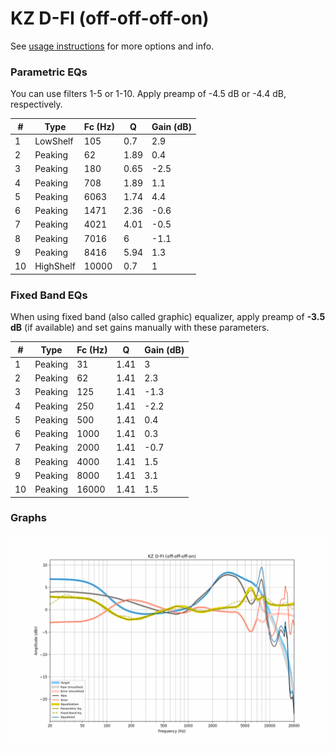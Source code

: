 # KZ D-FI (off-off-off-on)
See [usage instructions](https://github.com/jaakkopasanen/AutoEq#usage) for more options and info.

### Parametric EQs
You can use filters 1-5 or 1-10. Apply preamp of -4.5 dB or -4.4 dB, respectively.

|   # | Type      |   Fc (Hz) |    Q |   Gain (dB) |
|-----|-----------|-----------|------|-------------|
|   1 | LowShelf  |       105 | 0.7  |         2.9 |
|   2 | Peaking   |        62 | 1.89 |         0.4 |
|   3 | Peaking   |       180 | 0.65 |        -2.5 |
|   4 | Peaking   |       708 | 1.89 |         1.1 |
|   5 | Peaking   |      6063 | 1.74 |         4.4 |
|   6 | Peaking   |      1471 | 2.36 |        -0.6 |
|   7 | Peaking   |      4021 | 4.01 |        -0.5 |
|   8 | Peaking   |      7016 | 6    |        -1.1 |
|   9 | Peaking   |      8416 | 5.94 |         1.3 |
|  10 | HighShelf |     10000 | 0.7  |         1   |

### Fixed Band EQs
When using fixed band (also called graphic) equalizer, apply preamp of **-3.5 dB** (if available) and set gains manually with these parameters.

|   # | Type    |   Fc (Hz) |    Q |   Gain (dB) |
|-----|---------|-----------|------|-------------|
|   1 | Peaking |        31 | 1.41 |         3   |
|   2 | Peaking |        62 | 1.41 |         2.3 |
|   3 | Peaking |       125 | 1.41 |        -1.3 |
|   4 | Peaking |       250 | 1.41 |        -2.2 |
|   5 | Peaking |       500 | 1.41 |         0.4 |
|   6 | Peaking |      1000 | 1.41 |         0.3 |
|   7 | Peaking |      2000 | 1.41 |        -0.7 |
|   8 | Peaking |      4000 | 1.41 |         1.5 |
|   9 | Peaking |      8000 | 1.41 |         3.1 |
|  10 | Peaking |     16000 | 1.41 |         1.5 |

### Graphs
![](./KZ%20D-FI%20(off-off-off-on).png)
